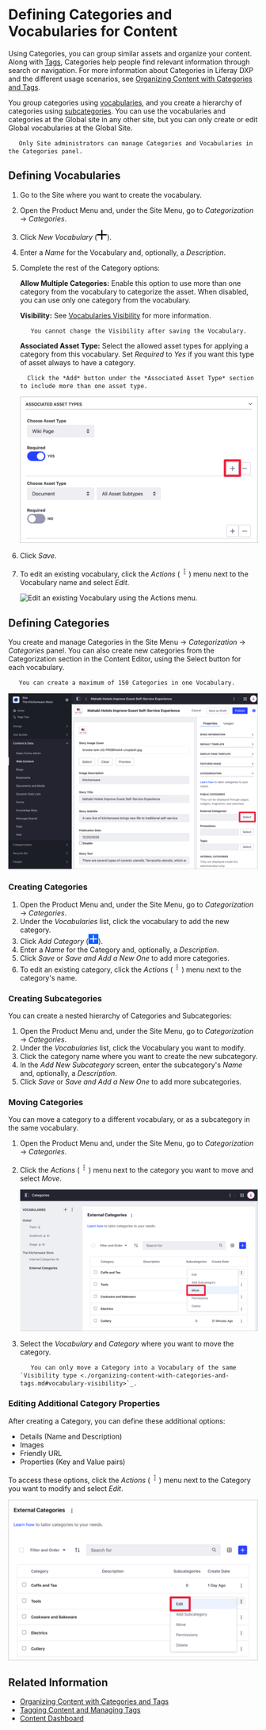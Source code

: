 # Defining Categories and Vocabularies for Content

Using Categories, you can group similar assets and organize your content. Along with [Tags](./tagging-content-and-managing-tags.md), Categories help people find relevant information through search or navigation. For more information about Categories in Liferay DXP and the different usage scenarios, see [Organizing Content with Categories and Tags](organizing-content-with-categories-and-tags.md).

You group categories using [vocabularies](#defining-vocabularies), and you create a hierarchy of categories using [subcategories](#creating-subcategories). You can use the vocabularies and categories at the Global site in any other site, but you can only create or edit Global vocabularies at the Global Site.

```note::
   Only Site administrators can manage Categories and Vocabularies in the Categories panel.
```

## Defining Vocabularies

1. Go to the Site where you want to create the vocabulary.
1. Open the Product Menu and, under the Site Menu, go to *Categorization* &rarr; *Categories*.
1. Click *New Vocabulary* (![New Vocabulary](../../images/icon-plus.png)).
1. Enter a *Name* for the Vocabulary and, optionally, a *Description*.
1. Complete the rest of the Category options:

   **Allow Multiple Categories:** Enable this option to use more than one category from the vocabulary to categorize the asset. When disabled, you can use only one category from the vocabulary.

   **Visibility:** See [Vocabularies Visibility](./organizing-content-with-categories-and-tags.md#vocabulary-visibility) for more information.

   ```important::
      You cannot change the Visibility after saving the Vocabulary.
   ```

   **Associated Asset Type:** Select the allowed asset types for applying a category from this vocabulary. Set *Required* to *Yes* if you want this type of asset always to have a category.

   ```tip::
     Click the *Add* button under the *Associated Asset Type* section to include more than one asset type.
   ```

   ![Define the category options for multiple asset types.](./defining-categories-and-vocabularies-for-content/images/02.png)

1. Click *Save*.
1. To edit an existing vocabulary, click the *Actions* (![Actions](../../images/icon-actions.png)) menu next to the Vocabulary name and select *Edit*.

    ![Edit an existing Vocabulary using the Actions menu.](./defining-categories-and-vocabularies-for-content/images/08.gif)

## Defining Categories

You create and manage Categories in the Site Menu &rarr; *Categorization* &rarr; *Categories* panel. You can also create new categories from the Categorization section in the Content Editor, using the Select button for each vocabulary.

```important::
   You can create a maximum of 150 Categories in one Vocabulary.
```

![Add new Categories from the Categorization section in the Content Editor.](./defining-categories-and-vocabularies-for-content/images/04.png)

### Creating Categories

1. Open the Product Menu and, under the Site Menu, go to *Categorization* &rarr; *Categories*.
1. Under the *Vocabularies* list, click the vocabulary to add the new category.
1. Click *Add Category* (![Add Category](../../images/icon-add.png)).
1. Enter a *Name* for the Category and, optionally, a *Description*.
1. Click *Save* or *Save and Add a New One* to add more categories.
1. To edit an existing category, click the *Actions* (![Actions](../../images/icon-actions.png)) menu next to the category's name.

### Creating Subcategories

You can create a nested hierarchy of Categories and Subcategories:

1. Open the Product Menu and, under the Site Menu, go to *Categorization* &rarr; *Categories*.
1. Under the *Vocabularies* list, click the Vocabulary you want to modify.
1. Click the category name where you want to create the new subcategory.
1. In the *Add New Subcategory* screen, enter the subcategory's *Name* and, optionally, a *Description*.
1. Click *Save* or *Save and Add a New One* to add more subcategories.

### Moving Categories

You can move a category to a different vocabulary, or as a subcategory in the same vocabulary.

1. Open the Product Menu and, under the Site Menu, go to *Categorization* &rarr; *Categories*.
1. Click the *Actions* (![Actions](../../images/icon-actions.png)) menu next to the category you want to move and select *Move*.

    ![Use the Move option to organize Categories.](./defining-categories-and-vocabularies-for-content/images/03.png)

1. Select the *Vocabulary* and *Category* where you want to move the category.

    ```note::
       You can only move a Category into a Vocabulary of the same `Visibility type <./organizing-content-with-categories-and-tags.md#vocabulary-visibility>`_.
    ```

### Editing Additional Category Properties

After creating a Category, you can define these additional options:

- Details (Name and Description)
- Images
- Friendly URL
- Properties (Key and Value pairs)

To access these options, click the *Actions* (![Actions](../../images/icon-actions.png)) menu next to the Category you want to modify and select *Edit*.

![Edit the Category to define additional options.](./defining-categories-and-vocabularies-for-content/images/10.png)

## Related Information

- [Organizing Content with Categories and Tags](./organizing-content-with-categories-and-tags.md)
- [Tagging Content and Managing Tags](./tagging-content-and-managing-tags.md)
- [Content Dashboard](../content-dashboard/about-the-content-dashboard.md)
